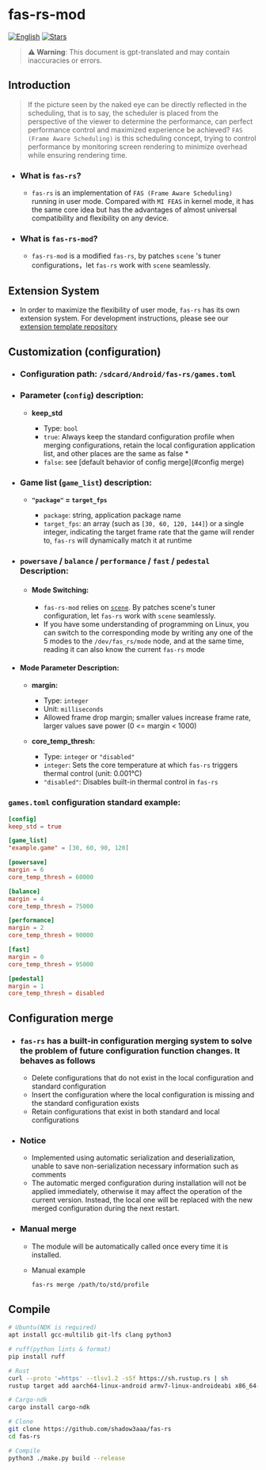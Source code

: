 # **fas-rs-mod**

[![English][readme-cn-badge]][readme-cn-url]
[![Stars][stars-badge]][stars-url]

> **⚠ Warning**: This document is gpt-translated and may contain inaccuracies or errors.

[readme-cn-badge]: https://img.shields.io/badge/README-简体中文-blue.svg?style=for-the-badge&logo=readme
[readme-cn-url]: README.md
[stars-badge]: https://img.shields.io/github/stars/shadow3aaa/fas-rs?style=for-the-badge&logo=github
[stars-url]: https://github.com/shadow3aaa/fas-rs

## **Introduction**

> If the picture seen by the naked eye can be directly reflected in the scheduling, that is to say, the scheduler is placed from the perspective of the viewer to determine the performance, can perfect performance control and maximized experience be achieved? `FAS (Frame Aware Scheduling)` is this scheduling concept, trying to control performance by monitoring screen rendering to minimize overhead while ensuring rendering time.

- ### **What is `fas-rs`?**

  - `fas-rs` is an implementation of `FAS (Frame Aware Scheduling)` running in user mode. Compared with `MI FEAS` in kernel mode, it has the same core idea but has the advantages of almost universal compatibility and flexibility on any device.
 
- ### **What is `fas-rs-mod`?**
  - `fas-rs-mod` is a modified `fas-rs`, by patches `scene` 's tuner configurations，let `fas-rs` work with `scene` seamlessly.

## **Extension System**

- In order to maximize the flexibility of user mode, `fas-rs` has its own extension system. For development instructions, please see our [extension template repository](https://github.com/shadow3aaa/fas-rs-extension-module-template)

## **Customization (configuration)**

- ### **Configuration path: `/sdcard/Android/fas-rs/games.toml`**

- ### **Parameter (`config`) description:**

  - **keep_std**

    - Type: `bool`
    - `true`: Always keep the standard configuration profile when merging configurations, retain the local configuration application list, and other places are the same as false \*
    - `false`: see [default behavior of config merge](#config merge)

- ### **Game list (`game_list`) description:**

  - **`"package"` = `target_fps`**

    - `package`: string, application package name
    - `target_fps`: an array (such as `[30, 60, 120, 144]`) or a single integer, indicating the target frame rate that the game will render to, `fas-rs` will dynamically match it at runtime

- ### **`powersave` / `balance` / `performance` / `fast` / `pedestal` Description:**

  - #### **Mode Switching:**

    - `fas-rs-mod` relies on [`scene`](http://vtools.omarea.com). By patches scene's tuner configuration, let `fas-rs` work with `scene` seamlessly.
    - If you have some understanding of programming on Linux, you can switch to the corresponding mode by writing any one of the 5 modes to the `/dev/fas_rs/mode` node, and at the same time, reading it can also know the current `fas-rs` mode

- #### **Mode Parameter Description:**

    - **margin:**

      - Type: `integer`
      - Unit: `milliseconds`
      - Allowed frame drop margin; smaller values increase frame rate, larger values save power (0 <= margin < 1000)

    - **core_temp_thresh:**

      - Type: `integer` or `"disabled"`
      - `integer`: Sets the core temperature at which `fas-rs` triggers thermal control (unit: 0.001°C)
      - `"disabled"`: Disables built-in thermal control in `fas-rs`

### **`games.toml` configuration standard example:**

```toml
[config]
keep_std = true

[game_list]
"example.game" = [30, 60, 90, 120]

[powersave]
margin = 6
core_temp_thresh = 60000

[balance]
margin = 4
core_temp_thresh = 75000

[performance]
margin = 2
core_temp_thresh = 90000

[fast]
margin = 0
core_temp_thresh = 95000

[pedestal]
margin = 1
core_temp_thresh = disabled
```

## **Configuration merge**

- ### `fas-rs` has a built-in configuration merging system to solve the problem of future configuration function changes. It behaves as follows

  - Delete configurations that do not exist in the local configuration and standard configuration
  - Insert the configuration where the local configuration is missing and the standard configuration exists
  - Retain configurations that exist in both standard and local configurations

- ### Notice

  - Implemented using automatic serialization and deserialization, unable to save non-serialization necessary information such as comments
  - The automatic merged configuration during installation will not be applied immediately, otherwise it may affect the operation of the current version. Instead, the local one will be replaced with the new merged configuration during the next restart.

- ### Manual merge

  - The module will be automatically called once every time it is installed.
  - Manual example

    ```bash
    fas-rs merge /path/to/std/profile
    ```

## **Compile**

```bash
# Ubuntu(NDK is required)
apt install gcc-multilib git-lfs clang python3

# ruff(python lints & format)
pip install ruff

# Rust
curl --proto '=https' --tlsv1.2 -sSf https://sh.rustup.rs | sh
rustup target add aarch64-linux-android armv7-linux-androideabi x86_64-linux-android i686-linux-android

# Cargo-ndk
cargo install cargo-ndk

# Clone
git clone https://github.com/shadow3aaa/fas-rs
cd fas-rs

# Compile
python3 ./make.py build --release
```
